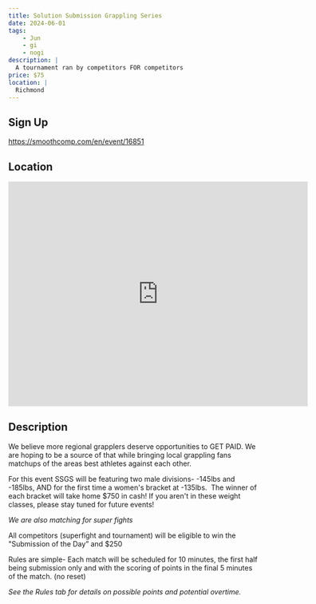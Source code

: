 ```yaml
---
title: Solution Submission Grappling Series
date: 2024-06-01
tags:
    - Jun
    - gi 
    - nogi 
description: |
  A tournament ran by competitors FOR competitors
price: $75
location: |
  Richmond
---
```

## Sign Up
https://smoothcomp.com/en/event/16851

## Location
<iframe src="https://www.google.com/maps/embed?pb=!1m18!1m12!1m3!1d12345.6789!2d-77.5155860!3d37.5191484!2m3!1f0!2f0!3f0!3m2!1i1024!2i768!4f13.1!3m3!1m2!1s0x0%3A0x0!2z37.5191484!5e0!3m2!1sen!2sus!4v1234567890" width="600" height="450" style="border:0;" allowfullscreen="" loading="lazy"></iframe>

## Description
We believe more regional grapplers deserve opportunities to GET PAID. We are hoping to be a source of that while bringing local grappling fans matchups of the areas best athletes against each other. 


For this event SSGS will be featuring two male divisions- -145lbs and -185lbs, AND for the first time a women's bracket at -135lbs.  The winner of each bracket will take home $750 in cash! If you aren't in these weight classes, please stay tuned for future events! 


*We are also matching for super fights*


All competitors (superfight and tournament) will be eligible to win the "Submission of the Day” and $250


Rules are simple- Each match will be scheduled for 10 minutes, the first half being submission only and with the scoring of points in the final 5 minutes of the match. (no reset)                


*See the Rules tab for details on possible points and potential overtime.*